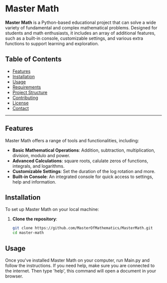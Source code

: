 # Master Math

**Master Math** is a Python-based educational project that can solve a wide variety of fundamental and complex mathematical problems. Designed for students and math enthusiasts, it includes an array of additional features, such as a built-in console, customizable settings, and various extra functions to support learning and exploration.

## Table of Contents
- [Features](#features)
- [Installation](#installation)
- [Usage](#usage)
- [Requirements](#requirements)
- [Project Structure](#project-structure)
- [Contributing](#contributing)
- [License](#license)
- [Contact](#contact)

---

## Features

Master Math offers a range of tools and functionalities, including:
- **Basic Mathematical Operations**: Addition, subtraction, multiplication, division, modulo and power.
- **Advanced Calculations**: square roots, calulate zeros of functions, integrals, and logarithms.
- **Customizable Settings**: Set the duration of the log rotation and more.
- **Built-in Console**: An integrated console for quick access to settings, help and information.

## Installation

To set up Master Math on your local machine:

1. **Clone the repository**:
   ```bash
   git clone https://github.com/MasterOfMathematics/MasterMath.git
   cd master-math

## Usage
Once you've installed Master Math on your computer, run Main.py and follow the instructions.
If you need help, make sure you are connected to the internet.
Then type 'help', this command will open a document in your browser.
